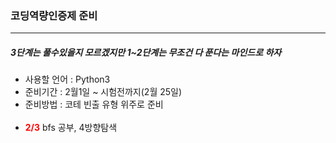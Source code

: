 ### 코딩역량인증제 준비
<hr></hr>

##### 3단계는 풀수있을지 모르겠지만 1~2단계는 무조건 다 푼다는 마인드로 하자

- 사용할 언어 : Python3
- 준비기간 : 2월1일 ~ 시험전까지(2월 25일)
- 준비방법 : 코테 빈출 유형 위주로 준비
<br><br>
- <span style = "color:red">**2/3**  </span> bfs 공부, 4방향탐색

